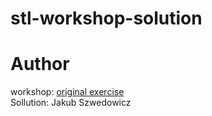 # stl-workshop-solution

# Author 
workshop: [original exercise](https://github.com/michalrud/stl-workshop)  
Sollution: Jakub Szwedowicz

